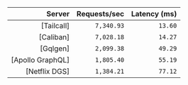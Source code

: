 <!-- PERFORMANCE_RESULTS_START -->

| Server | Requests/sec | Latency (ms) |
|--------:|--------------:|--------------:|
| [Tailcall] | `7,340.93` | `13.60` |
| [Caliban] | `7,028.18` | `14.27` |
| [Gqlgen] | `2,099.38` | `49.29` |
| [Apollo GraphQL] | `1,805.40` | `55.19` |
| [Netflix DGS] | `1,384.21` | `77.12` |

<!-- PERFORMANCE_RESULTS_END -->
